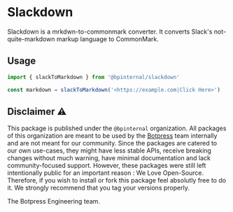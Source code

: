 # Slackdown

Slackdown is a mrkdwn-to-commonmark converter. It converts Slack's
not-quite-markdown markup language to CommonMark.

## Usage

```typescript
import { slackToMarkdown } from '@bpinternal/slackdown'

const markdown = slackToMarkdown('<https://example.com|Click Here>')
```

## Disclaimer ⚠️

This package is published under the `@bpinternal` organization. All packages of this organization are meant to be used by the [Botpress](https://github.com/botpress/botpress) team internally and are not meant for our community. Since the packages are catered to our own use-cases, they might have less stable APIs, receive breaking changes without much warning, have minimal documentation and lack community-focused support. However, these packages were still left intentionally public for an important reason : We Love Open-Source. Therefore, if you wish to install or fork this package feel absolutly free to do it. We strongly recommend that you tag your versions properly.

The Botpress Engineering team.
